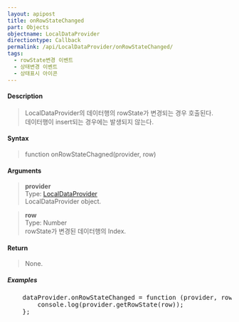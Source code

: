 ```yaml
---
layout: apipost
title: onRowStateChanged
part: Objects
objectname: LocalDataProvider
directiontype: Callback
permalink: /api/LocalDataProvider/onRowStateChanged/
tags:
  - rowState변경 이벤트
  - 상태변경 이벤트
  - 상태표시 아이콘
---
```



#### Description

> LocalDataProvider의 데이터행의 rowState가 변경되는 경우 호출된다.  
> 데이터행이 insert되는 경우에는 발생되지 않는다.

#### Syntax

> function onRowStateChagned(provider, row)

#### Arguments

> **provider**  
> Type: [LocalDataProvider](/api/LocalDataProvider/)  
> LocalDataProvider object.

> **row**  
> Type: Number  
> rowState가 변경된 데이터행의 Index.

#### Return

> None.

##### Examples 

<pre class="prettyprint">
    dataProvider.onRowStateChanged = function (provider, row) {
        console.log(provider.getRowState(row));
    };
</pre>

